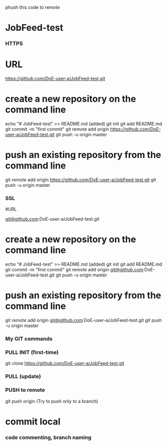 phush this code to remote
# JobFeed-test

### HTTPS

# URL

https://github.com/DoE-user-a/JobFeed-test.git

# create a new repository on the command line

echo "# JobFeed-test" >> README.md (added)
git init
git add README.md
git commit -m "first commit"
git remote add origin https://github.com/DoE-user-a/JobFeed-test.git
git push -u origin master

# push an existing repository from the command line

git remote add origin https://github.com/DoE-user-a/JobFeed-test.git
git push -u origin master


### SSL

#URL

git@github.com:DoE-user-a/JobFeed-test.git

# create a new repository on the command line

echo "# JobFeed-test" >> README.md (added)
git init
git add README.md
git commit -m "first commit"
git remote add origin git@github.com:DoE-user-a/JobFeed-test.git
git push -u origin master


# push an existing repository from the command line

git remote add origin git@github.com:DoE-user-a/JobFeed-test.git
git push -u origin master


### My GIT commands

### PULL INIT (first-time)
git clone https://github.com/DoE-user-a/JobFeed-test.git <working-directory>


### PULL (update)

### PUSH to remote

git push origin <branck-name> (Try to push only to a branch)

# commit local

### code commenting, branch naming